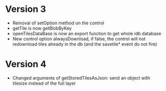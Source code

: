 # Version 3

- Removal of setOption method on the control
- getTile is now getBlobByKey
- openTilesDataBase is now an export function to get whole idb database
- New control option alwaysDownload, if false, the control will not redownload tiles already in the db (and the savetile\* event do not fire)

# Version 4

- Changed arguments of getStoredTilesAsJson: send an object with tilesize instead of the full layer
